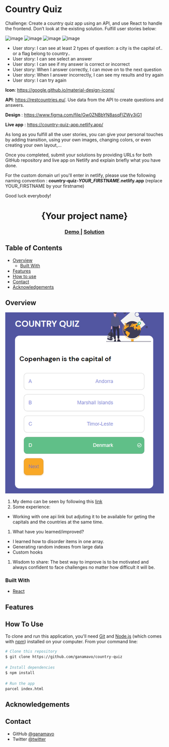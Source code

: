 # Country Quiz

Challenge: Create a country quiz app using an API, and use React to handle the frontend. Don’t look at the existing solution. Fulfill user stories below:

![image](./assets/quiz1.png)
![image](./assets/quiz2.png)
![image](./assets/quiz3.png)
![image](./assets/quiz4.png)

-   User story: I can see at least 2 types of question: a city is the capital of.. or a flag belong to country..
-   User story: I can see select an answer
-   User story: I can see if my answer is correct or incorrect
-   User story: When I answer correctly, I can move on to the next question
-   User story: When I answer incorrectly, I can see my results and try again
-   User story: I can try again

**Icon**: https://google.github.io/material-design-icons/

**API**: https://restcountries.eu/. Use data from the API to create questions and answers.

**Design** : https://www.figma.com/file/Gw0ZNBbYN8asqFlZWy3jG1

**Live app** : https://country-quiz-app.netlify.app/

As long as you fulfill all the user stories, you can give your personal touches by adding transition, using your own images, changing colors, or even creating your own layout,...

Once you completed, submit your solutions by providing URLs for both GitHub repository and live app on Netlify and explain briefly what you have done.

For the custom domain url you'll enter in netlify, please use the following naming convention : **country-quiz-_YOUR_FIRSTNAME_.netlify.app** (replace YOUR_FIRSTNAME by your firstname)

Good luck everybody!
 

<!-- Please update value in the {}  -->

<h1 align="center">{Your project name}</h1>

<div align="center">
  <h3>
    <a href="https://countryquiz-play.netlify.app/">
      Demo
    </a>
    <span> | </span>
    <a href="https://github.com/ganamavo/country-quiz">
      Solution
    </a>
  </h3>
</div>

<!-- TABLE OF CONTENTS -->

## Table of Contents

-   [Overview](#overview)
    -   [Built With](#built-with)
-   [Features](#features)
-   [How to use](#how-to-use)
-   [Contact](#contact)
-   [Acknowledgements](#acknowledgements)

<!-- OVERVIEW -->

## Overview

![screenshot](./assets/quiz-result.png)
 
1.  My demo can be seen by following this [link](https://countryquiz-play.netlify.app/)
1.  Some experience:
  - Working with one api link but adjuting it to be available for geting the capitals and the countries at the same time. 

1.   What have you learned/improved?
  - I learned how to disorder items in one array.
  - Generating random indexes from large data
  - Custom hooks
  
1. Wisdom to share:
The best way to improve is to be motivated and always confident to face challenges no matter how difficult it will be.

### Built With

<!-- This section should list any major frameworks that you built your project using. Here are a few examples.-->

-   [React](https://reactjs.org/)

## Features

<!-- List the features of your application or follow the template. Don't share the figma file here :) -->

## How To Use

<!-- Example: -->

To clone and run this application, you'll need [Git](https://git-scm.com) and [Node.js](https://nodejs.org/en/download/) (which comes with [npm](http://npmjs.com)) installed on your computer. From your command line:

```bash
# Clone this repository
$ git clone https://github.com/ganamavo/country-quiz

# Install dependencies
$ npm install

# Run the app
parcel index.html
```

## Acknowledgements

<!-- This section should list any articles or add-ons/plugins that helps you to complete the project. This is optional but it will help you in the future. For example: -->

## Contact

<!-- -   Website [your-website.com](https://{your-web-site-link}) -->
-   GitHub [@ganamavo](https://github.com/ganamavo)
-   Twitter [@twitter](https://twitter.com/RTendrinomena)
